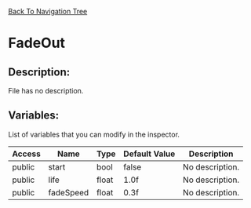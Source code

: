 [Back To Navigation Tree](https://wesleywh.github.io/githubpages/docs/navigation.html)
# FadeOut

## Description:
File has no description.

## Variables:
List of variables that you can modify in the inspector.

|Access|Name|Type|Default Value|Description|
|---|---|---|---|---|
|public|start|bool|false|No description.|
|public|life|float|1.0f|No description.|
|public|fadeSpeed|float|0.3f|No description.|

